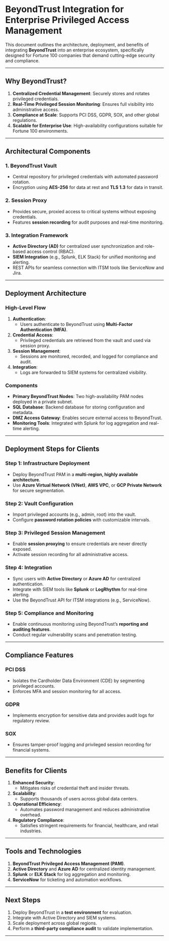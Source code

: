 # BeyondTrust Integration for Enterprise Privileged Access Management

This document outlines the architecture, deployment, and benefits of integrating **BeyondTrust** into an enterprise ecosystem, specifically designed for Fortune 100 companies that demand cutting-edge security and compliance.

---

## Why BeyondTrust?
1. **Centralized Credential Management**: Securely stores and rotates privileged credentials.
2. **Real-Time Privileged Session Monitoring**: Ensures full visibility into administrative access.
3. **Compliance at Scale**: Supports PCI DSS, GDPR, SOX, and other global regulations.
4. **Scalable for Enterprise Use**: High-availability configurations suitable for Fortune 100 environments.

---

## Architectural Components

### **1. BeyondTrust Vault**
- Central repository for privileged credentials with automated password rotation.
- Encryption using **AES-256** for data at rest and **TLS 1.3** for data in transit.

### **2. Session Proxy**
- Provides secure, proxied access to critical systems without exposing credentials.
- Features **session recording** for audit purposes and real-time monitoring.

### **3. Integration Framework**
- **Active Directory (AD)** for centralized user synchronization and role-based access control (RBAC).
- **SIEM Integration** (e.g., Splunk, ELK Stack) for unified monitoring and alerting.
- REST APIs for seamless connection with ITSM tools like ServiceNow and Jira.

---

## Deployment Architecture

### High-Level Flow
1. **Authentication**:
   - Users authenticate to BeyondTrust using **Multi-Factor Authentication (MFA)**.
2. **Credential Access**:
   - Privileged credentials are retrieved from the vault and used via session proxy.
3. **Session Management**:
   - Sessions are monitored, recorded, and logged for compliance and audit.
4. **Integration**:
   - Logs are forwarded to SIEM systems for centralized visibility.

### Components
- **Primary BeyondTrust Nodes**: Two high-availability PAM nodes deployed in a private subnet.
- **SQL Database**: Backend database for storing configuration and metadata.
- **DMZ Access Gateway**: Enables secure external access to BeyondTrust.
- **Monitoring Tools**: Integrated with Splunk for log aggregation and real-time alerting.

---

## Deployment Steps for Clients

### Step 1: Infrastructure Deployment
- Deploy BeyondTrust PAM in a **multi-region, highly available architecture**.
- Use **Azure Virtual Network (VNet)**, **AWS VPC**, or **GCP Private Network** for secure segmentation.

### Step 2: Vault Configuration
- Import privileged accounts (e.g., admin, root) into the vault.
- Configure **password rotation policies** with customizable intervals.

### Step 3: Privileged Session Management
- Enable **session proxying** to ensure credentials are never directly exposed.
- Activate session recording for all administrative access.

### Step 4: Integration
- Sync users with **Active Directory** or **Azure AD** for centralized authentication.
- Integrate with SIEM tools like **Splunk** or **LogRhythm** for real-time alerting.
- Use the BeyondTrust API for ITSM integrations (e.g., ServiceNow).

### Step 5: Compliance and Monitoring
- Enable continuous monitoring using BeyondTrust’s **reporting and auditing features**.
- Conduct regular vulnerability scans and penetration testing.

---

## Compliance Features

### PCI DSS
- Isolates the Cardholder Data Environment (CDE) by segmenting privileged accounts.
- Enforces MFA and session monitoring for all access.

### GDPR
- Implements encryption for sensitive data and provides audit logs for regulatory review.

### SOX
- Ensures tamper-proof logging and privileged session recording for financial systems.

---

## Benefits for Clients
1. **Enhanced Security**:
   - Mitigates risks of credential theft and insider threats.
2. **Scalability**:
   - Supports thousands of users across global data centers.
3. **Operational Efficiency**:
   - Automates password management and reduces administrative overhead.
4. **Regulatory Compliance**:
   - Satisfies stringent requirements for financial, healthcare, and retail industries.

---

## Tools and Technologies
1. **BeyondTrust Privileged Access Management (PAM)**.
2. **Active Directory** and **Azure AD** for centralized identity management.
3. **Splunk** or **ELK Stack** for log aggregation and monitoring.
4. **ServiceNow** for ticketing and automation workflows.

---

## Next Steps
1. Deploy BeyondTrust in a **test environment** for evaluation.
2. Integrate with Active Directory and SIEM systems.
3. Scale deployment across global regions.
4. Perform a **third-party compliance audit** to validate implementation.

---
